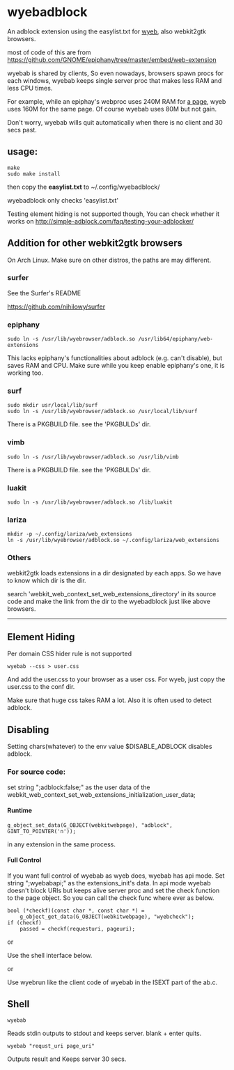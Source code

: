 # wyebadblock
An adblock extension using the easylist.txt for [wyeb](https://github.com/jun7/wyeb), also webkit2gtk browsers.

most of code of this are from https://github.com/GNOME/epiphany/tree/master/embed/web-extension

wyebab is shared by clients, So even nowadays, browsers spawn procs for each windows,
wyebab keeps single server proc that makes less RAM and less CPU times.

For example, while an epiphay's webproc uses 240M RAM for
[a page](http://simple-adblock.com/faq/testing-your-adblocker/), wyeb uses 160M for the same page.
Of course wyebab uses 80M but not gain.

Don't worry, wyebab wills quit automatically when there is no client and 30 secs past.

## usage:

	make
	sudo make install

then
copy the **easylist.txt** to ~/.config/wyebadblock/

wyebadblock only checks 'easylist.txt'

Testing element hiding is not supported though,
You can check whether it works on http://simple-adblock.com/faq/testing-your-adblocker/


## Addition for other webkit2gtk browsers
On Arch Linux. Make sure on other distros, the paths are may different.

### surfer

See the Surfer's README

https://github.com/nihilowy/surfer

### epiphany

	sudo ln -s /usr/lib/wyebrowser/adblock.so /usr/lib64/epiphany/web-extensions

This lacks epiphany's functionalities about adblock (e.g. can't disable), but saves RAM and CPU.
Make sure while you keep enable epiphany's one, it is working too.

### surf
	sudo mkdir usr/local/lib/surf
	sudo ln -s /usr/lib/wyebrowser/adblock.so /usr/local/lib/surf

There is a PKGBUILD file. see the 'PKGBULDs' dir.

### vimb

	sudo ln -s /usr/lib/wyebrowser/adblock.so /usr/lib/vimb

There is a PKGBUILD file. see the 'PKGBULDs' dir.

### luakit

	sudo ln -s /usr/lib/wyebrowser/adblock.so /lib/luakit

### lariza

	mkdir -p ~/.config/lariza/web_extensions
	ln -s /usr/lib/wyebrowser/adblock.so ~/.config/lariza/web_extensions


### Others

webkit2gtk loads extensions in a dir designated by each apps.
So we have to know which dir is the dir.

search 'webkit_web_context_set_web_extensions_directory' in its source code
and make the link from the dir to the wyebadblock just like above browsers.


---


## Element Hiding
Per domain CSS hider rule is not supported

	wyebab --css > user.css

And add the user.css to your browser as a user css.
For wyeb, just copy the user.css to the conf dir.

Make sure that huge css takes RAM a lot.
Also it is often used to detect adblock.


## Disabling

Setting chars(whatever) to the env value $DISABLE_ADBLOCK disables adblock.

### For source code:
set string ";adblock:false;" as the user data of the
webkit_web_context_set_web_extensions_initialization_user_data;


#### Runtime

	g_object_set_data(G_OBJECT(webkitwebpage), "adblock", GINT_TO_POINTER('n'));

in any extension in the same process.

#### Full Control

If you want full control of wyebab as wyeb does, wyebab has api mode.
Set string ";wyebabapi;" as the extensions_init's data.
In api mode wyebab doesn't block URIs but keeps alive server proc and
set the check function to the page object.
So you can call the check func where ever as below.

	bool (*checkf)(const char *, const char *) =
		g_object_get_data(G_OBJECT(webkitwebpage), "wyebcheck");
	if (checkf)
		passed = checkf(requesturi, pageuri);


or

Use the shell interface below.

or

Use wyebrun like the client code of wyebab in the ISEXT part of the ab.c.

## Shell

	wyebab

Reads stdin outputs to stdout and keeps server.
blank + enter quits.

	wyebab "requst_uri page_uri"

Outputs result and
Keeps server 30 secs.
